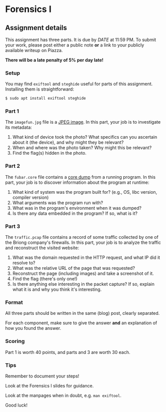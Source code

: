 # Forensics I

## Assignment details

This assignment has three parts. It is due by _DATE_ at 11:59 PM. To submit your work, please post
either a public note **or** a link to your publicly available writeup on Piazza.

**There will be a late penalty of 5% per day late!**

### Setup

You may find `exiftool` and `steghide` useful for parts of this assignment. Installing them
is straightforward:

```bash
$ sudo apt install exiftool steghide
```

### Part 1

The `imagefun.jpg` file is a [JPEG image](https://en.wikipedia.org/wiki/JPEG). In this part,
your job is to investigate its metadata:

1. What kind of device took the photo? What specifics can you ascertain about it (the device), and
why might they be relevant?
2. When and where was the photo taken? Why might this be relevant?
3. Find the flag(s) hidden in the photo.

### Part 2

The `fubar.core` file contains a [core dump](https://en.wikipedia.org/wiki/Core_dump) from a running
program. In this part, your job is to discover information about the program at runtime:

1. What kind of system was the program built for? (e.g., OS, libc version, compiler version)
2. What arguments was the program run with?
3. What was in the program's environment when it was dumped?
4. Is there any data embedded in the program? If so, what is it?

### Part 3

The `traffic.pcap` file contains a record of some traffic collected by one of the Briong company's
firewalls. In this part, your job is to analyze the traffic and reconstruct the visited website:

1. What was the domain requested in the HTTP request, and what IP did it resolve to?
2. What was the relative URL of the page that was requested?
3. Reconstruct the page (including images) and take a screenshot of it.
4. Find the flag (there's only one!)
5. Is there anything else interesting in the packet capture? If so, explain what it is and
why you think it's interesting.

### Format

All three parts should be written in the same (blog) post, clearly separated.

For each component, make sure to give the answer **and** an explanation of how you found the
answer.

### Scoring

Part 1 is worth 40 points, and parts and 3 are worth 30 each.

### Tips

Remember to document your steps!

Look at the Forensics I slides for guidance.

Look at the manpages when in doubt, e.g. `man exiftool`.

Good luck!
